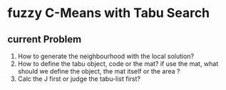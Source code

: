 # fuzzy C-Means with Tabu Search
## current Problem
1. How to generate the neighbourhood with the local solution?
2. How to define the tabu object, code or the mat?
if use the mat, what should we define the object, the mat itself or the area ?
3. Calc the J first or judge the tabu-list first?